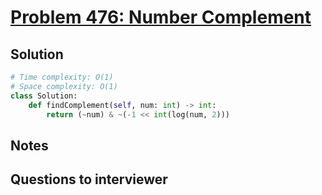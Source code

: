 # [Problem 476: Number Complement](https://leetcode.com/problems/number-complement/)

## Solution

```py
# Time complexity: O(1)
# Space complexity: O(1)
class Solution:
    def findComplement(self, num: int) -> int:
        return (~num) & ~(-1 << int(log(num, 2)))
```

## Notes

## Questions to interviewer
